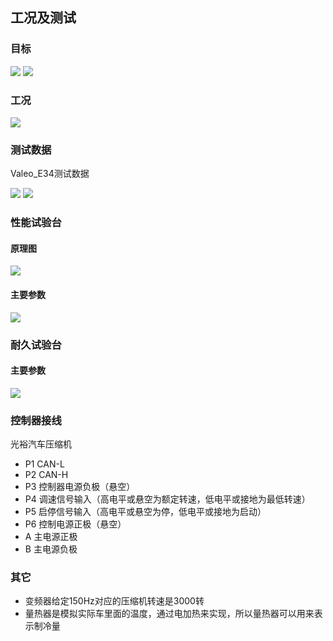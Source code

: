 ## 工况及测试
### 目标
![](https://ddns.smpi.top:10000/md_attachments/Pasted%20image%2020220330161344.png)
![](https://ddns.smpi.top:10000/md_attachments/Pasted%20image%2020220330161331.png)
### 工况
![](https://ddns.smpi.top:10000/md_attachments/Pasted%20image%2020220329101427.png)

### 测试数据
Valeo_E34测试数据

![](https://ddns.smpi.top:10000/md_attachments/Pasted%20image%2020220329101652.png)
![](https://ddns.smpi.top:10000/md_attachments/Pasted%20image%2020220329101849.png)

### 性能试验台
#### 原理图
![](https://ddns.smpi.top:10000/md_attachments/Pasted%20image%2020220330160337.png)

#### 主要参数
![](https://ddns.smpi.top:10000/md_attachments/Pasted%20image%2020220415153748.png)

### 耐久试验台
#### 主要参数
![](https://ddns.smpi.top:10000/md_attachments/Pasted%20image%2020220415151930.png)

### 控制器接线
光裕汽车压缩机
- P1 CAN-L
- P2 CAN-H
- P3 控制器电源负极（悬空）
- P4 调速信号输入（高电平或悬空为额定转速，低电平或接地为最低转速）
- P5 启停信号输入（高电平或悬空为停，低电平或接地为启动）
- P6 控制电源正极（悬空）
- A 主电源正极
- B 主电源负极

### 其它
- 变频器给定150Hz对应的压缩机转速是3000转
- 量热器是模拟实际车里面的温度，通过电加热来实现，所以量热器可以用来表示制冷量
